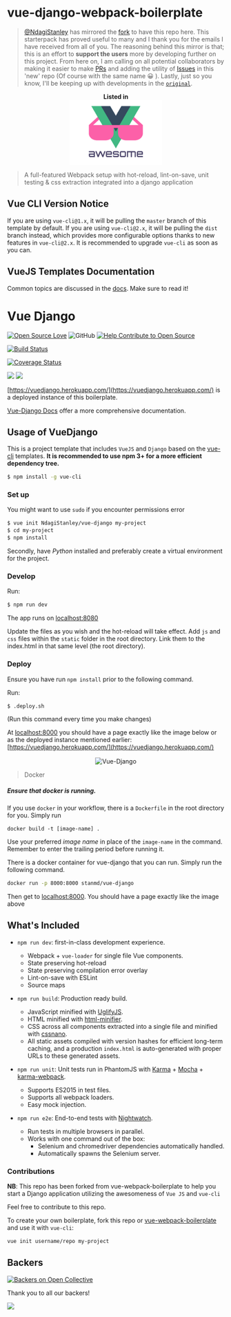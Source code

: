 # vue-django-webpack-boilerplate

> [@NdagiStanley](https://github.com/NdagiStanley) has mirrored the [fork](https://github.com/NdagiStanley/vue-django-fork) to have this repo here. This starterpack has proved useful to many and I thank you for the emails I have received from all of you. The reasoning behind this mirror is that; this is an effort to **support the users** more by developing further on this project. From here on, I am calling on all potential collaborators by making it easier to make [PRs](https://github.com/NdagiStanley/vue-django/pulls) and adding the utility of [Issues](https://github.com/NdagiStanley/vue-django/issues) in this 'new' repo (Of course with the same name 😀 ). Lastly, just so you know, I'll be keeping up with developments in the [`original`](https://github.com/vuejs-templates/webpack).

<p align="center">
  <b>Listed in</b>
  <br>
  <a href="https://github.com/vuejs/awesome-vue#scaffold" target="_blank"><img src="https://github.com/vuejs/awesome-vue/raw/master/assets/logo.svg?sanitize=true" align="center" height="150" alt="Awesome VueJS"></a>
</p>

> A full-featured Webpack setup with hot-reload, lint-on-save, unit testing & css extraction integrated into a django application

## Vue CLI Version Notice

If you are using `vue-cli@1.x`, it will be pulling the `master` branch of this template by default. If you are using `vue-cli@2.x`, it will be pulling the `dist` branch instead, which provides more configurable options thanks to new features in `vue-cli@2.x`. It is recommended to upgrade `vue-cli` as soon as you can.

## VueJS Templates Documentation

Common topics are discussed in the [docs](http://vuejs-templates.github.io/webpack). Make sure to read it!

# Vue Django
[![Open Source Love](https://badges.frapsoft.com/os/v1/open-source.svg?v=102)](https://github.com/ellerbrock/open-source-badge/)
![GitHub](https://img.shields.io/github/license/Ndagistanley/vue-django)
[![Help Contribute to Open Source](https://www.codetriage.com/ndagistanley/vue-django/badges/users.svg)](https://www.codetriage.com/ndagistanley/vue-django)

[![Build Status](https://semaphoreci.com/api/v1/stanmd/vue-django/branches/develop/badge.svg)](https://semaphoreci.com/stanmd/vue-django)

[![Coverage Status](https://coveralls.io/repos/github/NdagiStanley/vue-django/badge.svg)](https://coveralls.io/github/NdagiStanley/vue-django)

[![](https://images.microbadger.com/badges/image/stanmd/vue-django.svg)](https://microbadger.com/images/stanmd/vue-django "Get your own image badge on microbadger.com")
[![](https://images.microbadger.com/badges/version/stanmd/vue-django.svg)](https://microbadger.com/images/stanmd/vue-django "Get your own version badge on microbadger.com")

[https://vuedjango.herokuapp.com/](https://vuedjango.herokuapp.com/) is a deployed instance of this boilerplate.

[Vue-Django Docs](https://ndagistanley.github.io/vue-django/) offer a more comprehensive documentation.

## Usage of VueDjango

This is a project template that includes `VueJS` and `Django` based on the [vue-cli](https://github.com/vuejs/vue-cli) templates. **It is recommended to use npm 3+ for a more efficient dependency tree.**

``` bash
$ npm install -g vue-cli
```

### Set up
You might want to use ```sudo``` if you encounter permissions error
```bash
$ vue init NdagiStanley/vue-django my-project
$ cd my-project
$ npm install
```

Secondly, have *Python* installed and preferably create a virtual environment for the project.

### Develop
Run:
```bash
$ npm run dev
```

The app runs on [localhost:8080](http://localhost:8080/)

Update the files as you wish and the hot-reload will take effect. Add `js` and `css` files within the `static` folder in the root directory. Link them to the index.html in that same level (the root directory).

### Deploy
Ensure you have run `npm install` prior to the following command.

Run:
```bash
$ .deploy.sh
```
(Run this command every time you make changes)

At [localhost:8000](http://localhost:8000/) you should have a page exactly like the image below or as the deployed instance mentioned earlier: [https://vuedjango.herokuapp.com/](https://vuedjango.herokuapp.com/)

<p align="center">
  <img src="http://i.imgur.com/sY3IpBE.png?1" align="center" height="500" alt="Vue-Django">
</p>

> Docker

##### Ensure that **docker** is running.

If you use `docker` in your workflow, there is a `Dockerfile` in the root directory for you. Simply run
```
docker build -t [image-name] .
```
Use your preferred _image name_ in place of the `image-name` in the command. Remember to enter the trailing period before running it.

There is a docker container for vue-django that you can run. Simply run the following command.
```bash
docker run -p 8000:8000 stanmd/vue-django
```

Then get to [localhost:8000](http://localhost:8000/). You should have a page exactly like the image above

## What's Included

- `npm run dev`: first-in-class development experience.
  - Webpack + `vue-loader` for single file Vue components.
  - State preserving hot-reload
  - State preserving compilation error overlay
  - Lint-on-save with ESLint
  - Source maps

- `npm run build`: Production ready build.
  - JavaScript minified with [UglifyJS](https://github.com/mishoo/UglifyJS2).
  - HTML minified with [html-minifier](https://github.com/kangax/html-minifier).
  - CSS across all components extracted into a single file and minified with [cssnano](https://github.com/ben-eb/cssnano).
  - All static assets compiled with version hashes for efficient long-term caching, and a production `index.html` is auto-generated with proper URLs to these generated assets.

- `npm run unit`: Unit tests run in PhantomJS with [Karma](http://karma-runner.github.io/0.13/index.html) + [Mocha](http://mochajs.org/) + [karma-webpack](https://github.com/webpack/karma-webpack).
  - Supports ES2015 in test files.
  - Supports all webpack loaders.
  - Easy mock injection.

- `npm run e2e`: End-to-end tests with [Nightwatch](http://nightwatchjs.org/).
  - Run tests in multiple browsers in parallel.
  - Works with one command out of the box:
    - Selenium and chromedriver dependencies automatically handled.
    - Automatically spawns the Selenium server.

### Contributions

**NB**: This repo has been forked from vue-webpack-boilerplate to help you start a Django application utilizing the awesomeness of `Vue JS` and `vue-cli`

Feel free to contribute to this repo.

To create your own boilerplate, fork this repo or [vue-webpack-boilerplate](https://github.com/vuejs-templates/webpack) and use it with `vue-cli`:

``` bash
vue init username/repo my-project
```

## Backers

[![Backers on Open Collective](https://opencollective.com/vue-django/backers/badge.svg)](#backers)

Thank you to all our backers!

<a href="https://opencollective.com/vue-django#backers" target="_blank"><img src="https://opencollective.com/vue-django/backers.svg?width=890"></a>
